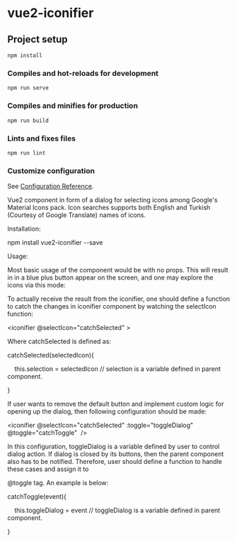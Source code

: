 # vue2-iconifier

## Project setup
```
npm install
```

### Compiles and hot-reloads for development
```
npm run serve
```

### Compiles and minifies for production
```
npm run build
```

### Lints and fixes files
```
npm run lint
```

### Customize configuration
See [Configuration Reference](https://cli.vuejs.org/config/).



Vue2 component in form of a dialog for selecting icons among Google's Material Icons pack. Icon searches supports both English and Turkish (Courtesy of Google Translate) names of icons.

Installation:

npm install vue2-iconifier --save

Usage:

Most basic usage of the component would be with no props. This will result in in a blue plus button appear on the screen, and one may explore the icons via this mode:

<iconifier></iconifier>

To actually receive the result from the iconifier, one should define a function to catch the changes in iconifier component by watching the selectIcon function:

<iconifier @selectIcon="catchSelected" ></iconifier>

Where catchSelected is defined as:

catchSelected(selectedIcon){

    this.selection = selectedIcon // selection is a variable defined in parent component.

}

If user wants to remove the default button and implement custom logic for opening up the dialog, then following configuration should be made:

<iconifier @selectIcon="catchSelected" :toggle="toggleDialog" @toggle="catchToggle"  />

In this configuration, toggleDialog is a variable defined by user to control dialog action. If dialog is closed by its buttons, then the parent component also has to be notified. Therefore, user should define a function to handle these cases and assign it to

@toggle tag. An example is below:

catchToggle(event){

    this.toggleDialog = event // toggleDialog is a variable defined in parent component.

}






